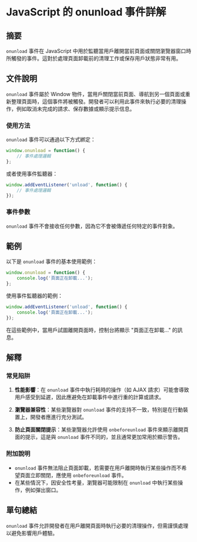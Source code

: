 <!--
Meta Description: # JavaScript 的 onunload 事件詳解 ## 摘要 `onunload` 事件在 JavaScript 中用於監聽當用戶離開當前頁面或關閉瀏覽器窗口時所觸發的事件。這對於處理頁面卸載前的清理工作或保存用戶狀態非常有用。 ## 文件說明 `onunload` 事件屬於 Window ...
Meta Keywords: onunload, javascript, window, function, 頁面正在卸載
-->

# JavaScript 的 onunload 事件詳解

## 摘要
`onunload` 事件在 JavaScript 中用於監聽當用戶離開當前頁面或關閉瀏覽器窗口時所觸發的事件。這對於處理頁面卸載前的清理工作或保存用戶狀態非常有用。

## 文件說明
`onunload` 事件屬於 Window 物件，當用戶關閉當前頁面、導航到另一個頁面或重新整理頁面時，這個事件將被觸發。開發者可以利用此事件來執行必要的清理操作，例如取消未完成的請求、保存數據或顯示提示信息。

### 使用方法
`onunload` 事件可以通過以下方式綁定：

```javascript
window.onunload = function() {
    // 事件處理邏輯
};
```

或者使用事件監聽器：

```javascript
window.addEventListener('unload', function() {
    // 事件處理邏輯
});
```

### 事件參數
`onunload` 事件不會接收任何參數，因為它不會被傳遞任何特定的事件對象。

## 範例
以下是 `onunload` 事件的基本使用範例：

```javascript
window.onunload = function() {
    console.log('頁面正在卸載...');
};
```

使用事件監聽器的範例：

```javascript
window.addEventListener('unload', function() {
    console.log('頁面正在卸載...');
});
```

在這些範例中，當用戶試圖離開頁面時，控制台將顯示 "頁面正在卸載..." 的訊息。

## 解釋
### 常見陷阱
1. **性能影響**：在 `onunload` 事件中執行耗時的操作（如 AJAX 請求）可能會導致用戶感受到延遲，因此應避免在卸載事件中進行重的計算或請求。
   
2. **瀏覽器兼容性**：某些瀏覽器對 `onunload` 事件的支持不一致，特別是在行動裝置上，開發者應進行充分測試。

3. **防止頁面關閉提示**：某些瀏覽器允許使用 `onbeforeunload` 事件來顯示離開頁面的提示，這是與 `onunload` 事件不同的，並且通常更加常用於顯示警告。

### 附加說明
- `onunload` 事件無法阻止頁面卸載，若需要在用戶離開時執行某些操作而不希望頁面立即關閉，應使用 `onbeforeunload` 事件。
- 在某些情況下，因安全性考量，瀏覽器可能限制在 `onunload` 中執行某些操作，例如彈出窗口。

## 單句總結
`onunload` 事件允許開發者在用戶離開頁面時執行必要的清理操作，但需謹慎處理以避免影響用戶體驗。